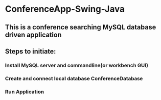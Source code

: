 # ConferenceApp-Swing-Java
## This is a conference searching MySQL database driven application
## Steps to initiate:
### Install MySQL server and commandline(or workbench GUI)
### Create and connect local database ConferenceDatabase
### Run Application
